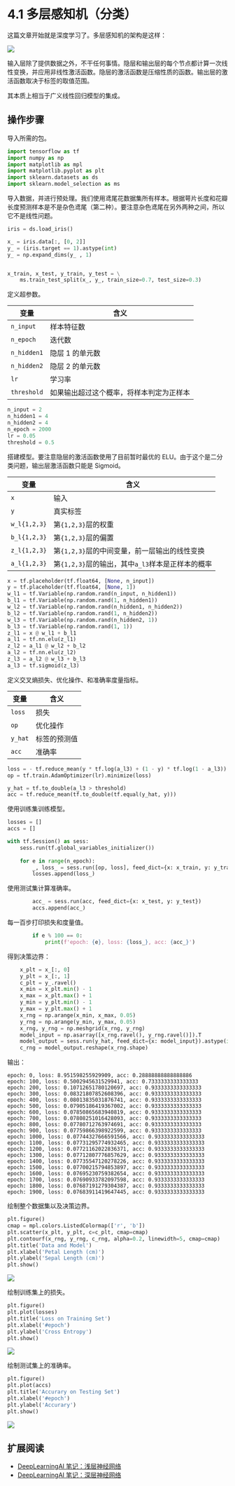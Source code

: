 # 4.1 多层感知机（分类）

这篇文章开始就是深度学习了。多层感知机的架构是这样：

![](img/4-1-1.png)

输入层除了提供数据之外，不干任何事情。隐层和输出层的每个节点都计算一次线性变换，并应用非线性激活函数。隐层的激活函数是压缩性质的函数。输出层的激活函数取决于标签的取值范围。

其本质上相当于广义线性回归模型的集成。

## 操作步骤

导入所需的包。

```py
import tensorflow as tf
import numpy as np
import matplotlib as mpl
import matplotlib.pyplot as plt
import sklearn.datasets as ds
import sklearn.model_selection as ms
```

导入数据，并进行预处理。我们使用鸢尾花数据集所有样本。根据萼片长度和花瓣长度预测样本是不是杂色鸢尾（第二种）。要注意杂色鸢尾在另外两种之间，所以它不是线性问题。

```py
iris = ds.load_iris()

x_ = iris.data[:, [0, 2]]
y_ = (iris.target == 1).astype(int)
y_ = np.expand_dims(y_ , 1)


x_train, x_test, y_train, y_test = \
    ms.train_test_split(x_, y_, train_size=0.7, test_size=0.3)
```

定义超参数。

| 变量 | 含义 |
| --- | --- |
| `n_input` | 样本特征数 |
| `n_epoch` | 迭代数 |
| `n_hidden1` | 隐层 1 的单元数 |
| `n_hidden2` | 隐层 2 的单元数 |
| `lr` | 学习率 |
| `threshold` | 如果输出超过这个概率，将样本判定为正样本 |

```py
n_input = 2
n_hidden1 = 4
n_hidden2 = 4
n_epoch = 2000
lr = 0.05
threshold = 0.5
```

搭建模型。要注意隐层的激活函数使用了目前暂时最优的 ELU。由于这个是二分类问题，输出层激活函数只能是 Sigmoid。

| 变量 | 含义 |
| --- | --- |
| `x` | 输入 |
| `y` | 真实标签 |
| `w_l{1,2,3}` | 第`{1,2,3}`层的权重 | 
| `b_l{1,2,3}` | 第`{1,2,3}`层的偏置 |
| `z_l{1,2,3}` | 第`{1,2,3}`层的中间变量，前一层输出的线性变换 |
| `a_l{1,2,3}` | 第`{1,2,3}`层的输出，其中`a_l3`样本是正样本的概率 |

```py
x = tf.placeholder(tf.float64, [None, n_input])
y = tf.placeholder(tf.float64, [None, 1])
w_l1 = tf.Variable(np.random.rand(n_input, n_hidden1))
b_l1 = tf.Variable(np.random.rand(1, n_hidden1))
w_l2 = tf.Variable(np.random.rand(n_hidden1, n_hidden2))
b_l2 = tf.Variable(np.random.rand(1, n_hidden2))
w_l3 = tf.Variable(np.random.rand(n_hidden2, 1))
b_l3 = tf.Variable(np.random.rand(1, 1))
z_l1 = x @ w_l1 + b_l1
a_l1 = tf.nn.elu(z_l1)
z_l2 = a_l1 @ w_l2 + b_l2
a_l2 = tf.nn.elu(z_l2)
z_l3 = a_l2 @ w_l3 + b_l3
a_l3 = tf.sigmoid(z_l3)
```

定义交叉熵损失、优化操作、和准确率度量指标。

| 变量 | 含义 |
| --- | --- |
| `loss` | 损失 |
| `op` | 优化操作 |
| `y_hat` | 标签的预测值 |
| `acc` | 准确率 |

```py
loss = - tf.reduce_mean(y * tf.log(a_l3) + (1 - y) * tf.log(1 - a_l3))
op = tf.train.AdamOptimizer(lr).minimize(loss)

y_hat = tf.to_double(a_l3 > threshold)
acc = tf.reduce_mean(tf.to_double(tf.equal(y_hat, y)))
```

使用训练集训练模型。

```py
losses = []
accs = []

with tf.Session() as sess:
    sess.run(tf.global_variables_initializer())
    
    for e in range(n_epoch):
        _, loss_ = sess.run([op, loss], feed_dict={x: x_train, y: y_train})
        losses.append(loss_)
```

使用测试集计算准确率。

```py
        acc_ = sess.run(acc, feed_dict={x: x_test, y: y_test})
        accs.append(acc_)
```

每一百步打印损失和度量值。

```py
        if e % 100 == 0:
            print(f'epoch: {e}, loss: {loss_}, acc: {acc_}')
```

得到决策边界：

```py
    x_plt = x_[:, 0]
    y_plt = x_[:, 1]
    c_plt = y_.ravel()
    x_min = x_plt.min() - 1
    x_max = x_plt.max() + 1
    y_min = y_plt.min() - 1
    y_max = y_plt.max() + 1
    x_rng = np.arange(x_min, x_max, 0.05)
    y_rng = np.arange(y_min, y_max, 0.05)
    x_rng, y_rng = np.meshgrid(x_rng, y_rng)
    model_input = np.asarray([x_rng.ravel(), y_rng.ravel()]).T
    model_output = sess.run(y_hat, feed_dict={x: model_input}).astype(int)
    c_rng = model_output.reshape(x_rng.shape)
```

输出：

```
epoch: 0, loss: 8.951598255929909, acc: 0.28888888888888886
epoch: 100, loss: 0.5002945631529941, acc: 0.7333333333333333
epoch: 200, loss: 0.10712651780120697, acc: 0.9333333333333333
epoch: 300, loss: 0.08321807852608396, acc: 0.9333333333333333
epoch: 400, loss: 0.08013835031876741, acc: 0.9333333333333333
epoch: 500, loss: 0.07905186419367002, acc: 0.9333333333333333
epoch: 600, loss: 0.07850865683940819, acc: 0.9333333333333333
epoch: 700, loss: 0.07808251016428093, acc: 0.9333333333333333
epoch: 800, loss: 0.07780712763974691, acc: 0.9333333333333333
epoch: 900, loss: 0.07759866398922599, acc: 0.9333333333333333
epoch: 1000, loss: 0.07744327666591566, acc: 0.9333333333333333
epoch: 1100, loss: 0.07731295774932465, acc: 0.9333333333333333
epoch: 1200, loss: 0.07721162022836371, acc: 0.9333333333333333
epoch: 1300, loss: 0.07712807776857629, acc: 0.9333333333333333
epoch: 1400, loss: 0.07735547120278226, acc: 0.9333333333333333
epoch: 1500, loss: 0.07700215794853897, acc: 0.9333333333333333
epoch: 1600, loss: 0.07695230759382654, acc: 0.9333333333333333
epoch: 1700, loss: 0.07690933782097598, acc: 0.9333333333333333
epoch: 1800, loss: 0.07687191279304387, acc: 0.9333333333333333
epoch: 1900, loss: 0.07683911419647445, acc: 0.9333333333333333
```

绘制整个数据集以及决策边界。

```py
plt.figure()
cmap = mpl.colors.ListedColormap(['r', 'b'])
plt.scatter(x_plt, y_plt, c=c_plt, cmap=cmap)
plt.contourf(x_rng, y_rng, c_rng, alpha=0.2, linewidth=5, cmap=cmap)
plt.title('Data and Model')
plt.xlabel('Petal Length (cm)')
plt.ylabel('Sepal Length (cm)')
plt.show()
```

![](../img/4-1-2.png)

绘制训练集上的损失。

```py
plt.figure()
plt.plot(losses)
plt.title('Loss on Training Set')
plt.xlabel('#epoch')
plt.ylabel('Cross Entropy')
plt.show()
```

![](../img/4-1-3.png)

绘制测试集上的准确率。

```py
plt.figure()
plt.plot(accs)
plt.title('Accurary on Testing Set')
plt.xlabel('#epoch')
plt.ylabel('Accurary')
plt.show()
```

![](../img/4-1-4.png)

## 扩展阅读

+   [DeepLearningAI 笔记：浅层神经网络](http://www.ai-start.com/dl2017/html/lesson1-week3.html)
+   [DeepLearningAI 笔记：深层神经网络](http://www.ai-start.com/dl2017/html/lesson1-week4.html)
